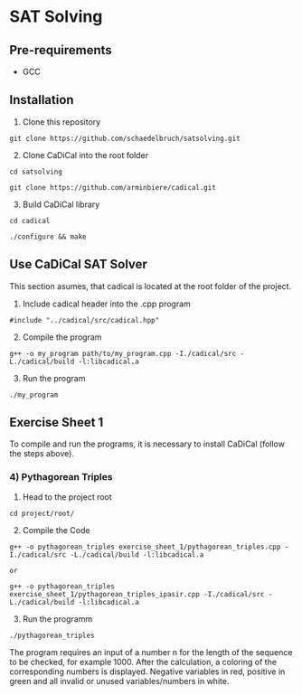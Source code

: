# SAT Solving

## Pre-requirements
- GCC

## Installation
1. Clone this repository
```
git clone https://github.com/schaedelbruch/satsolving.git
```

2. Clone CaDiCal into the root folder
```
cd satsolving

git clone https://github.com/arminbiere/cadical.git
```

3. Build CaDiCal library
```
cd cadical

./configure && make
```

## Use CaDiCal SAT Solver
This section asumes, that cadical is located at the root folder of the project. 
1. Include cadical header into the .cpp program
```
#include "../cadical/src/cadical.hpp"
```
2. Compile the program
```
g++ -o my_program path/to/my_program.cpp -I./cadical/src -L./cadical/build -l:libcadical.a
```
3. Run the program
```
./my_program
```

## Exercise Sheet 1
To compile and run the programs, it is necessary to install CaDiCal (follow the steps above).
### 4) Pythagorean Triples
1. Head to the project root
```
cd project/root/
```
2. Compile the Code
```
g++ -o pythagorean_triples exercise_sheet_1/pythagorean_triples.cpp -I./cadical/src -L./cadical/build -l:libcadical.a

or

g++ -o pythagorean_triples exercise_sheet_1/pythagorean_triples_ipasir.cpp -I./cadical/src -L./cadical/build -l:libcadical.a
```
3. Run the programm
```
./pythagorean_triples
```

The program requires an input of a number n for the length of the sequence to be checked, for example 1000. After the calculation, a coloring of the corresponding numbers is displayed. Negative variables in red, positive in green and all invalid or unused variables/numbers in white.